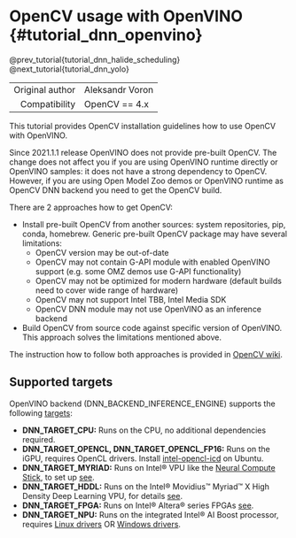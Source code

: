OpenCV usage with OpenVINO {#tutorial_dnn_openvino}
=====================

@prev_tutorial{tutorial_dnn_halide_scheduling}
@next_tutorial{tutorial_dnn_yolo}

|    |    |
| -: | :- |
| Original author | Aleksandr Voron |
| Compatibility | OpenCV == 4.x |

This tutorial provides OpenCV installation guidelines how to use OpenCV with OpenVINO.

Since 2021.1.1 release OpenVINO does not provide pre-built OpenCV.
The change does not affect you if you are using OpenVINO runtime directly or OpenVINO samples: it does not have a strong dependency to OpenCV.
However, if you are using Open Model Zoo demos or OpenVINO runtime as OpenCV DNN backend you need to get the OpenCV build.

There are 2 approaches how to get OpenCV:

- Install pre-built OpenCV from another sources: system repositories, pip, conda, homebrew. Generic pre-built OpenCV package may have several limitations:
    - OpenCV version may be out-of-date
    - OpenCV may not contain G-API module with enabled OpenVINO support (e.g. some OMZ demos use G-API functionality)
    - OpenCV may not be optimized for modern hardware (default builds need to cover wide range of hardware)
    - OpenCV may not support Intel TBB, Intel Media SDK
    - OpenCV DNN module may not use OpenVINO as an inference backend
- Build OpenCV from source code against specific version of OpenVINO. This approach solves the limitations mentioned above.

The instruction how to follow both approaches is provided in [OpenCV wiki](https://github.com/opencv/opencv/wiki/BuildOpenCV4OpenVINO).

## Supported targets

OpenVINO backend (DNN_BACKEND_INFERENCE_ENGINE) supports the following [targets](https://docs.opencv.org/4.x/d6/d0f/group__dnn.html#ga709af7692ba29788182cf573531b0ff5):

- **DNN_TARGET_CPU:** Runs on the CPU, no additional dependencies required.
- **DNN_TARGET_OPENCL, DNN_TARGET_OPENCL_FP16:** Runs on the iGPU, requires OpenCL drivers. Install [intel-opencl-icd](https://launchpad.net/ubuntu/jammy/+package/intel-opencl-icd) on Ubuntu.
- **DNN_TARGET_MYRIAD:** Runs on Intel&reg; VPU like the [Neural Compute Stick](https://www.intel.com/content/www/us/en/products/sku/140109/intel-neural-compute-stick-2/specifications.html), to set up [see](https://www.intel.com/content/www/us/en/developer/archive/tools/neural-compute-stick.html).
- **DNN_TARGET_HDDL:** Runs on the Intel&reg; Movidius&trade; Myriad&trade; X High Density Deep Learning VPU, for details [see](https://intelsmartedge.github.io/ido-specs/doc/building-blocks/enhanced-platform-awareness/smartedge-open_hddl/).
- **DNN_TARGET_FPGA:** Runs on Intel&reg; Altera&reg; series FPGAs [see](https://www.intel.com/content/www/us/en/docs/programmable/768970/2025-1/getting-started-guide.html).
- **DNN_TARGET_NPU:** Runs on the integrated Intel&reg; AI Boost processor, requires [Linux drivers](https://github.com/intel/linux-npu-driver/releases/tag/v1.17.0) OR [Windows drivers](https://www.intel.com/content/www/us/en/download/794734/intel-npu-driver-windows.html).